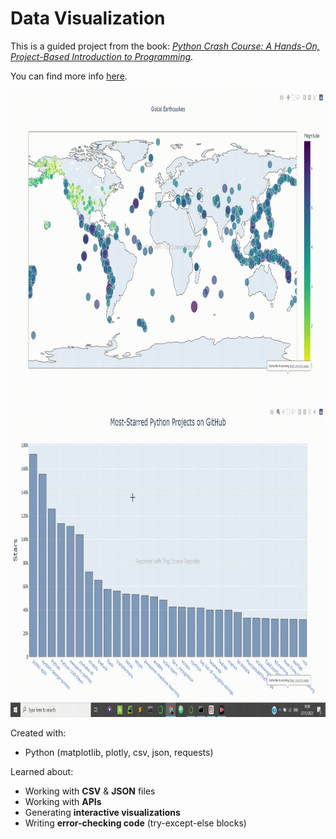 # Data Visualization

This is a guided project from the book: [*Python Crash Course: A Hands-On, Project-Based Introduction to Programming*](https://nostarch.com/pythoncrashcourse2e).  

You can find more info [here](https://ehmatthes.github.io/pcc_2e/regular_index/).
<p align="center">
<img src="https://github.com/CSpanias/visualization_project/blob/master/global_earthquake_map.gif" height=500>
<img src="https://github.com/CSpanias/visualization_project/blob/master/github_starred_projects.gif" height=500>
</p>

Created with:  
* Python (matplotlib, plotly, csv, json, requests)  

Learned about:  
* Working with **CSV** & **JSON** files
* Working with **APIs**
* Generating **interactive visualizations**
* Writing **error-checking code** (try-except-else blocks)
